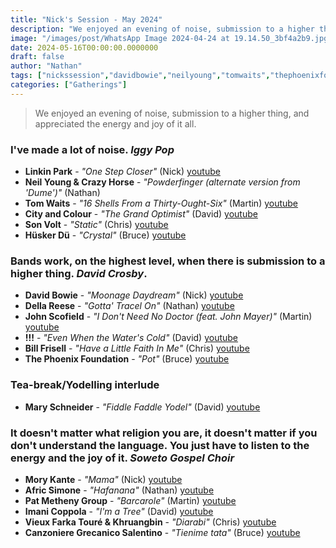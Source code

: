 ```yaml
---
title: "Nick's Session - May 2024"
description: "We enjoyed an evening of noise, submission to a higher thing, and appreciated the energy and joy of it all."
image: "/images/post/WhatsApp Image 2024-04-24 at 19.14.50_3bf4a2b9.jpg"
date: 2024-05-16T00:00:00.0000000
draft: false
author: "Nathan"
tags: ["nickssession","davidbowie","neilyoung","tomwaits","thephoenixfoundation","billfrisell","sonvolt","canzonieregrecanicosalentino","patmetheny","johnscofield","huskerdu","linkinpark","!!!","morykante","dellareese","africsimone","imanicoppola","cityandcolour","maryschneider","vieuxfarkatouréandkhruangbin","youtube"]
categories: ["Gatherings"]
---
```

> We enjoyed an evening of noise, submission to a higher thing, and appreciated the energy and joy of it all.

### I've made a lot of noise. _Iggy Pop_
- **Linkin Park** - _"One Step Closer"_ (Nick) [youtube](https://www.youtube.com/watch?v=4qlCC1GOwFw)
- **Neil Young & Crazy Horse** - _"Powderfinger (alternate version from 'Dume')"_ (Nathan)
- **Tom Waits** - _"16 Shells From a Thirty-Ought-Six"_ (Martin) [youtube](https://www.youtube.com/watch?v=jPOaicwzq4A)
- **City and Colour** - _"The Grand Optimist"_ (David) [youtube](https://www.youtube.com/watch?v=WZo31zMAySQ)
- **Son Volt** - _"Static"_ (Chris) [youtube](https://www.youtube.com/watch?v=gNG2HzgRtOI)
- **Hüsker Dü** - _"Crystal"_ (Bruce) [youtube](https://www.youtube.com/watch?v=P0cAWxZzF4E)
### Bands work, on the highest level, when there is submission to a higher thing. _David Crosby_.
- **David Bowie** - _"Moonage Daydream"_ (Nick) [youtube](https://www.youtube.com/watch?v=RPUAldgS7Sg)
- **Della Reese** - _"Gotta' Tracel On"_ (Nathan) [youtube](https://www.youtube.com/watch?v=iK7oopuRBN0)
- **John Scofield** - _"I Don't Need No Doctor (feat. John Mayer)"_ (Martin) [youtube](https://www.youtube.com/watch?v=KlCWsh3Unl8)
- **!!!** - _"Even When the Water's Cold"_ (David) [youtube](https://www.youtube.com/watch?v=7pelcON_mfw)
- **Bill Frisell** - _"Have a Little Faith In Me"_ (Chris) [youtube](https://www.youtube.com/watch?v=hNJX8okuncA)
- **The Phoenix Foundation** - _"Pot"_ (Bruce) [youtube](https://www.youtube.com/watch?v=XRPesN6bS4A)
### Tea-break/Yodelling interlude
- **Mary Schneider** - _"Fiddle Faddle Yodel"_ (David) [youtube](https://www.youtube.com/watch?v=fVq1hwB42L0)
### It doesn't matter what religion you are, it doesn't matter if you don't understand the language. You just have to listen to the energy and the joy of it. _Soweto Gospel Choir_
- **Mory Kante** - _"Mama"_ (Nick) [youtube](https://www.youtube.com/watch?v=kYrVfb4Szvk)
- **Afric Simone** - _"Hafanana"_ (Nathan) [youtube](https://www.youtube.com/watch?v=IeX_eRBSgxI)
- **Pat Metheny Group** - _"Barcarole"_ (Martin) [youtube](https://www.youtube.com/watch?v=iZF17VwrOYQ)
- **Imani Coppola** - _"I'm a Tree"_ (David) [youtube](https://www.youtube.com/watch?v=uUHrywJmDvk)
- **Vieux Farka Touré & Khruangbin** - _"Diarabi"_ (Chris) [youtube](https://www.youtube.com/watch?v=NnE73tTRPmg)
- **Canzoniere Grecanico Salentino** - _"Tienime tata"_ (Bruce) [youtube](https://www.youtube.com/watch?v=tVn3GT43I8c)